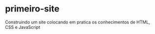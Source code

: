 # primeiro-site
Construindo um site colocando em pratica os conhecimentos de HTML, CSS e JavaScript

